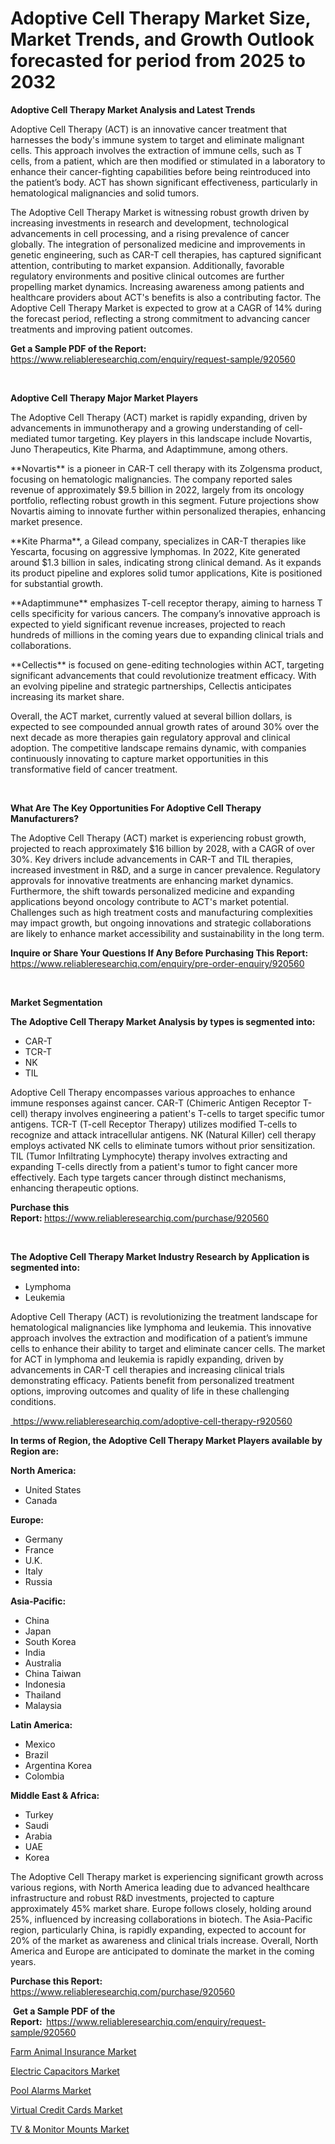 <p><h1>Adoptive Cell Therapy Market Size, Market Trends, and Growth Outlook forecasted for period from 2025 to 2032</h1></p><p><strong>Adoptive Cell Therapy Market Analysis and Latest Trends</strong></p>
<p><p>Adoptive Cell Therapy (ACT) is an innovative cancer treatment that harnesses the body's immune system to target and eliminate malignant cells. This approach involves the extraction of immune cells, such as T cells, from a patient, which are then modified or stimulated in a laboratory to enhance their cancer-fighting capabilities before being reintroduced into the patient’s body. ACT has shown significant effectiveness, particularly in hematological malignancies and solid tumors.</p><p>The Adoptive Cell Therapy Market is witnessing robust growth driven by increasing investments in research and development, technological advancements in cell processing, and a rising prevalence of cancer globally. The integration of personalized medicine and improvements in genetic engineering, such as CAR-T cell therapies, has captured significant attention, contributing to market expansion. Additionally, favorable regulatory environments and positive clinical outcomes are further propelling market dynamics. Increasing awareness among patients and healthcare providers about ACT's benefits is also a contributing factor. The Adoptive Cell Therapy Market is expected to grow at a CAGR of 14% during the forecast period, reflecting a strong commitment to advancing cancer treatments and improving patient outcomes.</p></p>
<p><strong>Get a Sample PDF of the Report:&nbsp;</strong> <a href="https://www.reliableresearchiq.com/enquiry/request-sample/920560?utm_campaign=1896&utm_medium=2&utm_source=Github&utm_content=ia&utm_term=06032025&utm_id=adoptive-cell-therapy">https://www.reliableresearchiq.com/enquiry/request-sample/920560</a></p>
<p>&nbsp;</p>
<p><strong>Adoptive Cell Therapy Major Market Players</strong></p>
<p><p>The Adoptive Cell Therapy (ACT) market is rapidly expanding, driven by advancements in immunotherapy and a growing understanding of cell-mediated tumor targeting. Key players in this landscape include Novartis, Juno Therapeutics, Kite Pharma, and Adaptimmune, among others.</p><p>**Novartis** is a pioneer in CAR-T cell therapy with its Zolgensma product, focusing on hematologic malignancies. The company reported sales revenue of approximately $9.5 billion in 2022, largely from its oncology portfolio, reflecting robust growth in this segment. Future projections show Novartis aiming to innovate further within personalized therapies, enhancing market presence.</p><p>**Kite Pharma**, a Gilead company, specializes in CAR-T therapies like Yescarta, focusing on aggressive lymphomas. In 2022, Kite generated around $1.3 billion in sales, indicating strong clinical demand. As it expands its product pipeline and explores solid tumor applications, Kite is positioned for substantial growth.</p><p>**Adaptimmune** emphasizes T-cell receptor therapy, aiming to harness T cells specificity for various cancers. The company’s innovative approach is expected to yield significant revenue increases, projected to reach hundreds of millions in the coming years due to expanding clinical trials and collaborations.</p><p>**Cellectis** is focused on gene-editing technologies within ACT, targeting significant advancements that could revolutionize treatment efficacy. With an evolving pipeline and strategic partnerships, Cellectis anticipates increasing its market share.</p><p>Overall, the ACT market, currently valued at several billion dollars, is expected to see compounded annual growth rates of around 30% over the next decade as more therapies gain regulatory approval and clinical adoption. The competitive landscape remains dynamic, with companies continuously innovating to capture market opportunities in this transformative field of cancer treatment.</p></p>
<p>&nbsp;</p>
<p><strong>What Are The Key Opportunities For Adoptive Cell Therapy Manufacturers?</strong></p>
<p><p>The Adoptive Cell Therapy (ACT) market is experiencing robust growth, projected to reach approximately $16 billion by 2028, with a CAGR of over 30%. Key drivers include advancements in CAR-T and TIL therapies, increased investment in R&D, and a surge in cancer prevalence. Regulatory approvals for innovative treatments are enhancing market dynamics. Furthermore, the shift towards personalized medicine and expanding applications beyond oncology contribute to ACT's market potential. Challenges such as high treatment costs and manufacturing complexities may impact growth, but ongoing innovations and strategic collaborations are likely to enhance market accessibility and sustainability in the long term.</p></p>
<p><strong>Inquire or Share Your Questions If Any Before Purchasing This Report:</strong> <a href="https://www.reliableresearchiq.com/enquiry/pre-order-enquiry/920560?utm_campaign=1896&utm_medium=2&utm_source=Github&utm_content=ia&utm_term=06032025&utm_id=adoptive-cell-therapy">https://www.reliableresearchiq.com/enquiry/pre-order-enquiry/920560</a></p>
<p>&nbsp;</p>
<p><strong>Market Segmentation</strong></p>
<p><strong>The Adoptive Cell Therapy Market Analysis by types is segmented into:</strong></p>
<p><ul><li>CAR-T</li><li>TCR-T</li><li>NK</li><li>TIL</li></ul></p>
<p><p>Adoptive Cell Therapy encompasses various approaches to enhance immune responses against cancer. CAR-T (Chimeric Antigen Receptor T-cell) therapy involves engineering a patient's T-cells to target specific tumor antigens. TCR-T (T-cell Receptor Therapy) utilizes modified T-cells to recognize and attack intracellular antigens. NK (Natural Killer) cell therapy employs activated NK cells to eliminate tumors without prior sensitization. TIL (Tumor Infiltrating Lymphocyte) therapy involves extracting and expanding T-cells directly from a patient's tumor to fight cancer more effectively. Each type targets cancer through distinct mechanisms, enhancing therapeutic options.</p></p>
<p><strong>Purchase this Report:&nbsp;</strong><a href="https://www.reliableresearchiq.com/purchase/920560?utm_campaign=1896&utm_medium=2&utm_source=Github&utm_content=ia&utm_term=06032025&utm_id=adoptive-cell-therapy">https://www.reliableresearchiq.com/purchase/920560</a></p>
<p>&nbsp;</p>
<p><strong>The Adoptive Cell Therapy Market Industry Research by Application is segmented into:</strong></p>
<p><ul><li>Lymphoma</li><li>Leukemia</li></ul></p>
<p><p>Adoptive Cell Therapy (ACT) is revolutionizing the treatment landscape for hematological malignancies like lymphoma and leukemia. This innovative approach involves the extraction and modification of a patient’s immune cells to enhance their ability to target and eliminate cancer cells. The market for ACT in lymphoma and leukemia is rapidly expanding, driven by advancements in CAR-T cell therapies and increasing clinical trials demonstrating efficacy. Patients benefit from personalized treatment options, improving outcomes and quality of life in these challenging conditions.</p></p>
<p><a href="https://www.reliableresearchiq.com/adoptive-cell-therapy-r920560?utm_campaign=1896&utm_medium=2&utm_source=Github&utm_content=ia&utm_term=06032025&utm_id=adoptive-cell-therapy">&nbsp;https://www.reliableresearchiq.com/adoptive-cell-therapy-r920560</a></p>
<p><strong>In terms of Region, the Adoptive Cell Therapy Market Players available by Region are:</strong></p>
<p>
    <p> <strong> North America: </strong>
        <ul>
            <li>United States</li>
            <li>Canada</li>
        </ul>
        </p> 
    <p> <strong> Europe: </strong>
        <ul>
            <li>Germany</li>
            <li>France</li>
            <li>U.K.</li>
            <li>Italy</li>
            <li>Russia</li>
        </ul>
        </p> 
    <p> <strong> Asia-Pacific: </strong>
        <ul>
            <li>China</li>
            <li>Japan</li>
            <li>South Korea</li>
            <li>India</li>
            <li>Australia</li>
            <li>China Taiwan</li>
            <li>Indonesia</li>
            <li>Thailand</li>
            <li>Malaysia</li>
        </ul>
        </p> 
    <p> <strong> Latin America: </strong>
        <ul>
            <li>Mexico</li>
            <li>Brazil</li>
            <li>Argentina Korea</li>
            <li>Colombia</li>
        </ul>
        </p> 
    <p> <strong> Middle East & Africa: </strong>
        <ul>
            <li>Turkey</li>
            <li>Saudi</li>
            <li>Arabia</li>
            <li>UAE</li>
            <li>Korea</li>
        </ul>
    </p>
    </p>
<p><p>The Adoptive Cell Therapy market is experiencing significant growth across various regions, with North America leading due to advanced healthcare infrastructure and robust R&D investments, projected to capture approximately 45% market share. Europe follows closely, holding around 25%, influenced by increasing collaborations in biotech. The Asia-Pacific region, particularly China, is rapidly expanding, expected to account for 20% of the market as awareness and clinical trials increase. Overall, North America and Europe are anticipated to dominate the market in the coming years.</p></p>
<p><strong>Purchase this Report: </strong><a href="https://www.reliableresearchiq.com/purchase/920560?utm_campaign=1896&utm_medium=2&utm_source=Github&utm_content=ia&utm_term=06032025&utm_id=adoptive-cell-therapy">https://www.reliableresearchiq.com/purchase/920560</a></p>
<p>&nbsp;<strong>Get a Sample PDF of the Report:&nbsp;&nbsp;</strong><a href="https://www.reliableresearchiq.com/enquiry/request-sample/920560?utm_campaign=1896&utm_medium=2&utm_source=Github&utm_content=ia&utm_term=06032025&utm_id=adoptive-cell-therapy">https://www.reliableresearchiq.com/enquiry/request-sample/920560</a></p>
<p><strong></strong></p>
<p><p><a href="https://github.com/guzasbahsas/Market-Research-Report-List-1/blob/main/farm-animal-insurance-market.md?utm_campaign=1896&utm_medium=2&utm_source=Github&utm_content=ia&utm_term=06032025&utm_id=adoptive-cell-therapy">Farm Animal Insurance Market</a></p><p><a href="https://www.linkedin.com/pulse/in-depth-analysis-electric-capacitors-market-projected-growth-bym3f?utm_campaign=1896&utm_medium=2&utm_source=Github&utm_content=ia&utm_term=06032025&utm_id=adoptive-cell-therapy">Electric Capacitors Market</a></p><p><a href="https://www.linkedin.com/pulse/anticipated-growth-pool-alarms-market-9-cagr-2025-2032-focus-bcqdf?utm_campaign=1896&utm_medium=2&utm_source=Github&utm_content=ia&utm_term=06032025&utm_id=adoptive-cell-therapy">Pool Alarms Market</a></p><p><a href="https://github.com/nagateyisu29/Market-Research-Report-List-1/blob/main/virtual-credit-cards-market.md?utm_campaign=1896&utm_medium=2&utm_source=Github&utm_content=ia&utm_term=06032025&utm_id=adoptive-cell-therapy">Virtual Credit Cards Market</a></p><p><a href="https://www.linkedin.com/pulse/tv-monitor-mounts-market-report-historical-trends-future-projections-k89uf?utm_campaign=1896&utm_medium=2&utm_source=Github&utm_content=ia&utm_term=06032025&utm_id=adoptive-cell-therapy">TV & Monitor Mounts Market</a></p></p>